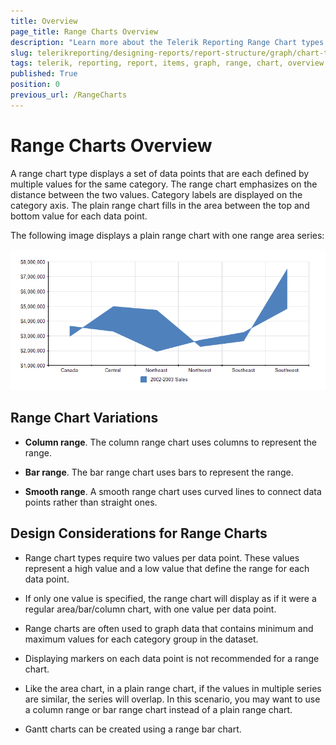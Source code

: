 ```yaml
---
title: Overview
page_title: Range Charts Overview
description: "Learn more about the Telerik Reporting Range Chart types."
slug: telerikreporting/designing-reports/report-structure/graph/chart-types/range-charts/overview
tags: telerik, reporting, report, items, graph, range, chart, overview
published: True
position: 0
previous_url: /RangeCharts
---
```


# Range Charts Overview

A range chart type displays a set of data points that are each defined by multiple values for the same category. The range chart emphasizes on the distance between the two values. Category labels are displayed on the category axis. The plain range chart fills in the area between the top and bottom value for each data point.

The following image displays a plain range chart with one range area series: 

  ![Range Area Chart](images/Graph/RangeAreaChart.png)

## Range Chart Variations

* __Column range__. The column range chart uses columns to represent the range.

* __Bar range__. The bar range chart uses bars to represent the range. 

* __Smooth range__. A smooth range chart uses curved lines to connect data points rather than straight ones.

## Design Considerations for Range Charts

* Range chart types require two values per data point. These values represent a high value and a low value that define the range for each data point. 

* If only one value is specified, the range chart will display as if it were a regular area/bar/column chart, with one value per data point.

* Range charts are often used to graph data that contains minimum and maximum values for each category group in the dataset.

* Displaying markers on each data point is not recommended for a range chart.

* Like the area chart, in a plain range chart, if the values in multiple series are similar, the series will overlap. In this scenario, you may want to use a column range or bar range chart instead of a plain range chart.

* Gantt charts can be created using a range bar chart.
